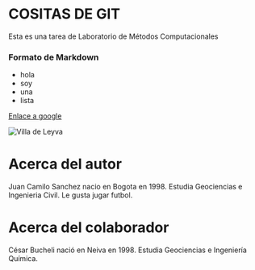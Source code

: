 # COSITAS DE GIT
Esta es una tarea de Laboratorio de Métodos Computacionales

### Formato de Markdown 

* hola
* soy
* una
* lista

[Enlace a google](https://www.google.com)

![Villa de Leyva](https://www.aviatur.com/source/contenidos/villa-de-leyva-plaza.jpg)

# Acerca del autor 

Juan Camilo Sanchez nacio en Bogota en 1998. Estudia Geociencias e Ingenieria Civil. Le gusta jugar futbol. 

# Acerca del colaborador
César Bucheli nació en Neiva en 1998. Estudia Geociencias e Ingeniería Química. 
